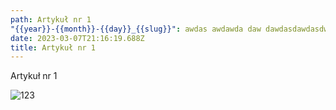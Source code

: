 ```yaml
---
path: Artykuł nr 1
"{{year}}-{{month}}-{{day}}_{{slug}}": awdas awdawda daw dawdasdawdasdwd awdda wd
date: 2023-03-07T21:16:19.688Z
title: Artykuł nr 1
---
```

Artykuł nr 1

![123](/assets/images.jpg "123")
